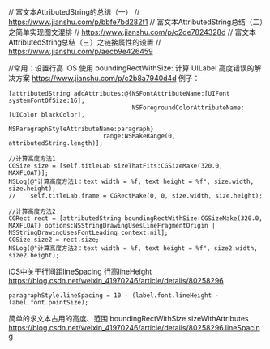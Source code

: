 
//    富文本AttributedString的总结（一）
//    https://www.jianshu.com/p/bbfe7bd282f1
//    富文本AttributedString总结（二）之简单实现图文混排
//    https://www.jianshu.com/p/c2de7824328d
//    富文本AttributedString总结（三）之链接属性的设置
//    https://www.jianshu.com/p/aecb9e426459



 
//常用：设置行高
iOS 使用 boundingRectWithSize: 计算 UILabel 高度错误的解决方案
https://www.jianshu.com/p/c2b8a7940d4d
例子：
``` 
[attributedString addAttributes:@{NSFontAttributeName:[UIFont systemFontOfSize:16],
                                  NSForegroundColorAttributeName: [UIColor blackColor],
                                  NSParagraphStyleAttributeName:paragraph}
                          range:NSMakeRange(0, attributedString.length)];
```
```
//计算高度方法1
CGSize size = [self.titleLab sizeThatFits:CGSizeMake(320.0, MAXFLOAT)];
NSLog(@"计算高度方法1：text width = %f, text height = %f", size.width, size.height);
//    self.titleLab.frame = CGRectMake(0, 0, size.width, size.height);

//计算高度方法2
CGRect rect = [attributedString boundingRectWithSize:CGSizeMake(320.0, MAXFLOAT) options:NSStringDrawingUsesLineFragmentOrigin | NSStringDrawingUsesFontLeading context:nil];
CGSize size2 = rect.size;
NSLog(@"计算高度方法2：text width = %f, text height = %f", size2.width, size2.height);
```



iOS中关于行间距lineSpacing 行高lineHeight
https://blog.csdn.net/weixin_41970246/article/details/80258296

```
paragraphStyle.lineSpacing = 10 - (label.font.lineHeight - label.font.pointSize);
```


简单的求文本占用的高度、范围 boundingRectWithSize sizeWithAttributes
https://blog.csdn.net/weixin_41970246/article/details/80258296.lineSpacing

